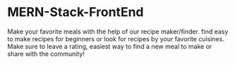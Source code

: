 # MERN-Stack-FrontEnd

Make your favorite meals with the help of our recipe maker/finder. find easy to make recipes for beginners or look for recipes by your favorite cuisines. Make sure to leave a rating, easiest way to find a new meal to make or share with the community!
